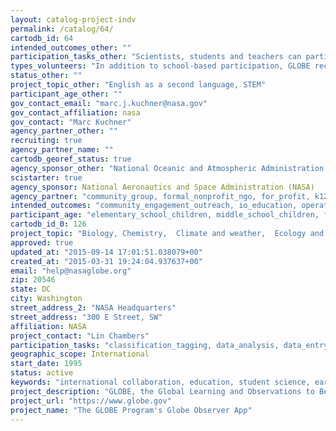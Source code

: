 ```yaml
---
layout: catalog-project-indv
permalink: /catalog/64/
cartodb_id: 64
intended_outcomes_other: ""
participation_tasks_other: "Scientists, students and teachers can participate through collecting and contributing data of local environmental relevance to the GLOBE database. Student observations focus on five key areas of earth science: atmosphere, hydrology, terrestrial biology, and soil science. Teachers are responsible for showing students how to collect, measure and record observations according to proper scientific method. Scientists play an integral role in supporting volunteer activities by developing protocols and analyzing data. "
types_volunteers: "In addition to school-based participation, GLOBE recruits alumni to support implementation in respective countries. Beginning in 2016, GLOBE also recruits individual citizens for participation either in a campaign mode or in sustained observations."
status_other: ""
project_topic_other: "English as a second language, STEM"
participant_age_other: ""
gov_contact_email: "marc.j.kuchner@nasa.gov"
gov_contact_affiliation: nasa
gov_contact: "Marc Kuchner"
agency_partner_other: ""
recruiting: true
agency_partner_name: ""
cartodb_georef_status: true
agency_sponsor_other: "National Oceanic and Atmospheric Administration (NOAA), National Science Foundation (NSF), Department of State"
scistarter: true
agency_sponsor: National Aeronautics and Space Administration (NASA)
agency_partner: "community_group, formal_nonprofit_ngo, for_profit, k12_education, state_local_government, college_university"
intended_outcomes: "community_engagement_outreach, io_education, operational_integration_use, research_advancement"
participant_age: "elementary_school_children, middle_school_children, families,  general_public, teens"
cartodb_id_0: 126
project_topic: "Biology, Chemistry,  Climate and weather,  Ecology and environment,  Geology and earth science,  Geography,  Nature and outdoors, Computers and technology"
approved: true
updated_at: "2015-09-14 17:01:51.038079+00"
created_at: "2015-03-31 19:24:04.937637+00"
email: "help@nasaglobe.org"
zip: 20546
state: DC
city: Washington
street_address_2: "NASA Headquarters"
street_address: "300 E Street, SW"
affiliation: NASA
project_contact: "Lin Chambers"
participation_tasks: "classification_tagging, data_analysis, data_entry, geolocation, identification, learning, measurement, observation, photography, problem_solving, sample_analysis, specimen_sample_collection, site_selection_description"
geographic_scope: International
start_date: 1995
status: active
keywords: "international collaboration, education, student science, earth science, community science, global community, clouds, mosquitos, mosquito-borne disease, land cover"
project_description: "GLOBE, the Global Learning and Observations to Benefit the Environment Program, is a worldwide program that brings together students, teachers, scientists and citizens to promote science and learning about the environment.  Through a hands-on approach to inquiry, participants are encouraged to engage in local investigations that cover five core fields: atmosphere, biosphere, hydrosphere, soil (pedosphere), and Earth as a system. Observations made locally are submitted to the GLOBE data and information system, and can be accessed freely online. These measurements are combined with readings at automated stations to create a worldwide resource for conducting scientific inquiry; some measurements serve as ground truth for NASA satellite data products (e.g., clouds, soil moisture).  The GLOBE data and information system contains over 145 million measurements from more than 10 million students in 119 countries around the world since its operation begun in 1995. Beginning in 2016, GLOBE expanded its participation outside of the formal school setting to include individual citizens of all ages through the GLOBE Observer mobile app."
project_url: "https://www.globe.gov"
project_name: "The GLOBE Program's Globe Observer App"
---
```


